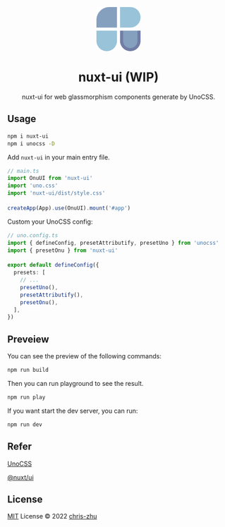 <p align="center">
<img src="./public/logo.svg" style="width:100px;" />
<h1 align="center">nuxt-ui (WIP)</h1>
<p align="center">nuxt-ui for web glassmorphism components generate by UnoCSS.</p>
</p>

## Usage

```bash
npm i nuxt-ui
npm i unocss -D
```
Add `nuxt-ui` in your main entry file.

```ts
// main.ts
import OnuUI from 'nuxt-ui'
import 'uno.css'
import 'nuxt-ui/dist/style.css'

createApp(App).use(OnuUI).mount('#app')
```
Custom your UnoCSS config:
```ts
// uno.config.ts
import { defineConfig, presetAttributify, presetUno } from 'unocss'
import { presetOnu } from 'nuxt-ui'

export default defineConfig({
  presets: [
    // ...
    presetUno(),
    presetAttributify(),
    presetOnu(),
  ],
})
```

## Preveiew
You can see the preview of the following commands:

```bash
npm run build
```

Then you can run playground to see the result.

```bash
npm run play
```

If you want start the dev server, you can run:

```bash
npm run dev
```


## Refer

[UnoCSS](https://github.com/unocss/unocss)

[@nuxt/ui](https://github.com/nuxt/ui)

## License

[MIT](./LICENSE) License © 2022 [chris-zhu](https://github.com/chris-zhu)
